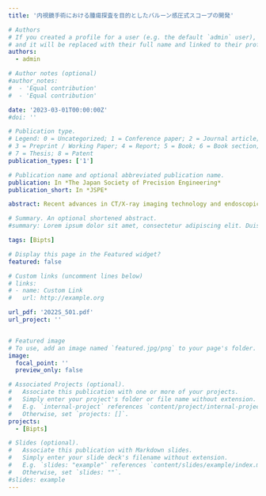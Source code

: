 ```yaml
---
title: '内視鏡手術における腫瘍探査を目的としたバルーン感圧式スコープの開発'

# Authors
# If you created a profile for a user (e.g. the default `admin` user), write the username (folder name) here
# and it will be replaced with their full name and linked to their profile.
authors:
  - admin

# Author notes (optional)
#author_notes:
#  - 'Equal contribution'
#  - 'Equal contribution'

date: '2023-03-01T00:00:00Z'
#doi: ''

# Publication type.
# Legend: 0 = Uncategorized; 1 = Conference paper; 2 = Journal article;
# 3 = Preprint / Working Paper; 4 = Report; 5 = Book; 6 = Book section;
# 7 = Thesis; 8 = Patent
publication_types: ['1']

# Publication name and optional abbreviated publication name.
publication: In *The Japan Society of Precision Engineering*
publication_short: In *JSPE*

abstract: Recent advances in CT/X-ray imaging technology and endoscopic resection have facilitated the detection and resection of small tumors in the lungs. Minimally invasive surgery, as typified by endoscopic surgery, is widely used because it is less burdensome and less painful for the patient. Since the information obtained from CT and X-ray images is insufficient to determine the extent of resection, it is necessary to determine the extent of micronodule resection through palpation before beginning surgery. However, patients with narrow chest cavities and small tumors have difficulty in determining the extent of resection by palpation. Therefore, in this study, we propose a tumor exploration scope with an air chamber as a method to determine the tumor location instead of palpation. This scope has multiple chambers made of silicone in the head. A barometric sensor connected to each air chamber measures the internal pressure to obtain reaction force information for each chamber and determine the location of the tumor. After designing the scope, a single chamber test was conducted to determine the shape of the air chamber. After that, experiments using phantom tissue with a sensor head that combines multiple air chambers were conducted to examine the effectiveness of this scope.

# Summary. An optional shortened abstract.
#summary: Lorem ipsum dolor sit amet, consectetur adipiscing elit. Duis posuere tellus ac convallis placerat. Proin tincidunt magna sed ex sollicitudin condimentum.

tags: [Bipts]

# Display this page in the Featured widget?
featured: false

# Custom links (uncomment lines below)
# links:
# - name: Custom Link
#   url: http://example.org

url_pdf: '2022S_501.pdf'
url_project: ''


# Featured image
# To use, add an image named `featured.jpg/png` to your page's folder.
image:
  focal_point: ''
  preview_only: false

# Associated Projects (optional).
#   Associate this publication with one or more of your projects.
#   Simply enter your project's folder or file name without extension.
#   E.g. `internal-project` references `content/project/internal-project/index.md`.
#   Otherwise, set `projects: []`.
projects:
  - [Bipts]

# Slides (optional).
#   Associate this publication with Markdown slides.
#   Simply enter your slide deck's filename without extension.
#   E.g. `slides: "example"` references `content/slides/example/index.md`.
#   Otherwise, set `slides: ""`.
#slides: example
---
```


